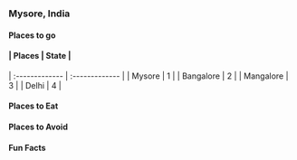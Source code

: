 ### Mysore, India

#### Places to go

#### | Places     | State     |
| :------------- | :------------- |
| Mysore       | 1      |
| Bangalore    | 2      |
| Mangalore    | 3      |
| Delhi        | 4      |

#### Places to Eat

#### Places to Avoid

#### Fun Facts
